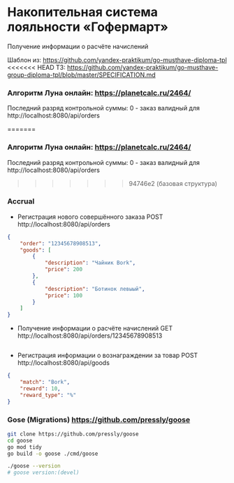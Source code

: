# Накопительная система лояльности «Гофермарт»

Получение информации о расчёте начислений

Шаблон из: https://github.com/yandex-praktikum/go-musthave-diploma-tpl
<<<<<<< HEAD
ТЗ: https://github.com/yandex-praktikum/go-musthave-group-diploma-tpl/blob/master/SPECIFICATION.md

### Алгоритм Луна онлайн: https://planetcalc.ru/2464/
Последний разряд контрольной суммы: 0 - заказ валидный для http://localhost:8080/api/orders


=======


### Алгоритм Луна онлайн: https://planetcalc.ru/2464/
Последний разряд контрольной суммы: 0 - заказ валидный для http://localhost:8080/api/orders


>>>>>>> 94746e2 (базовая структура)
### Accrual
 - Регистрация нового совершённого заказа
    POST http://localhost:8080/api/orders
```json
{
    "order": "12345678908513",
    "goods": [
        {
            "description": "Чайник Bork",
            "price": 200
        },
        {
            "description": "Ботинок левыый",
            "price": 100
        }
    ]
} 
```

- Получение информации о расчёте начислений
    GET http://localhost:8080/api/orders/12345678908513
```json

```

- Регистрация информации о вознаграждении за товар
    POST http://localhost:8080/api/goods

```json
{
    "match": "Bork",
    "reward": 10,
    "reward_type": "%"
} 
```

### Gose (Migrations) https://github.com/pressly/goose
```bash
git clone https://github.com/pressly/goose
cd goose
go mod tidy
go build -o goose ./cmd/goose

./goose --version
# goose version:(devel)
```